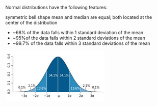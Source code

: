 

Normal distributions have the following features:

symmetric bell shape
mean and median are equal; both located at the center of the distribution

* ~68% of the data falls within 1 standard deviation of the mean
* ~95%of the data falls within 2 standard deviations of the mean
* ~99.7% of the data falls within 3 standard deviations of the mean

![normal distribution](images/normal_distribution.png)
